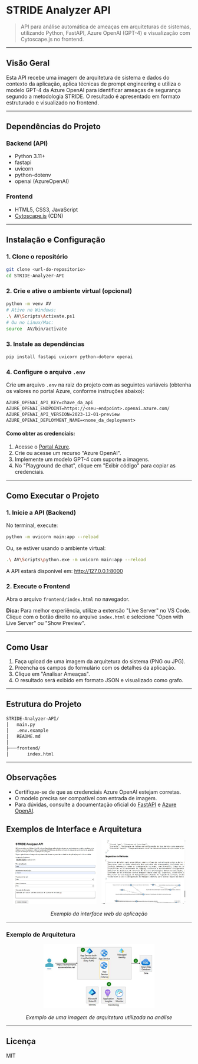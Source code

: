 # STRIDE Analyzer API

> API para análise automática de ameaças em arquiteturas de sistemas, utilizando Python, FastAPI, Azure OpenAI (GPT-4) e visualização com Cytoscape.js no frontend.

---

## Visão Geral
Esta API recebe uma imagem de arquitetura de sistema e dados do contexto da aplicação, aplica técnicas de prompt engineering e utiliza o modelo GPT-4 da Azure OpenAI para identificar ameaças de segurança segundo a metodologia STRIDE. O resultado é apresentado em formato estruturado e visualizado no frontend.

---

## Dependências do Projeto

### Backend (API)
- Python 3.11+
- fastapi
- uvicorn
- python-dotenv
- openai (AzureOpenAI)

### Frontend
- HTML5, CSS3, JavaScript
- [Cytoscape.js](https://js.cytoscape.org/) (CDN)

---

## Instalação e Configuração

### 1. Clone o repositório
```bash
git clone <url-do-repositorio>
cd STRIDE-Analyzer-API
```

### 2. Crie e ative o ambiente virtual (opcional)
```bash
python -m venv AV
# Ative no Windows:
.\ AV\Scripts\Activate.ps1
# Ou no Linux/Mac:
source  AV/bin/activate
```

### 3. Instale as dependências
```bash
pip install fastapi uvicorn python-dotenv openai
```

### 4. Configure o arquivo `.env`
Crie um arquivo `.env` na raiz do projeto com as seguintes variáveis (obtenha os valores no portal Azure, conforme instruções abaixo):

```
AZURE_OPENAI_API_KEY=chave_da_api
AZURE_OPENAI_ENDPOINT=https://<seu-endpoint>.openai.azure.com/
AZURE_OPENAI_API_VERSION=2023-12-01-preview
AZURE_OPENAI_DEPLOYMENT_NAME=<nome_da_deployment>
```

#### Como obter as credenciais:
1. Acesse o [Portal Azure](https://portal.azure.com/).
2. Crie ou acesse um recurso "Azure OpenAI".
3. Implemente um modelo GPT-4 com suporte a imagens.
4. No "Playground de chat", clique em "Exibir código" para copiar as credenciais.

---

## Como Executar o Projeto

### 1. Inicie a API (Backend)
No terminal, execute:
```bash
python -m uvicorn main:app --reload
```
Ou, se estiver usando o ambiente virtual:
```bash
.\ AV\Scripts\python.exe -m uvicorn main:app --reload
```
A API estará disponível em: http://127.0.0.1:8000

### 2. Execute o Frontend
Abra o arquivo `frontend/index.html` no navegador.

**Dica:** Para melhor experiência, utilize a extensão "Live Server" no VS Code. Clique com o botão direito no arquivo `index.html` e selecione "Open with Live Server" ou "Show Preview".

---

## Como Usar
1. Faça upload de uma imagem da arquitetura do sistema (PNG ou JPG).
2. Preencha os campos do formulário com os detalhes da aplicação.
3. Clique em "Analisar Ameaças".
4. O resultado será exibido em formato JSON e visualizado como grafo.

---

## Estrutura do Projeto

```
STRIDE-Analyzer-API/
│   main.py
│   .env.example
│   README.md
│
├───frontend/
│       index.html
```

---

## Observações
- Certifique-se de que as credenciais Azure OpenAI estejam corretas.
- O modelo precisa ser compatível com entrada de imagem.
- Para dúvidas, consulte a documentação oficial do [FastAPI](https://fastapi.tiangolo.com/) e [Azure OpenAI](https://learn.microsoft.com/pt-br/azure/ai-services/openai/).

## Exemplos de Interface e Arquitetura

<div align="center">
	<img src="https://github.com/monicaneli/STRIDE-Analyzer-API/blob/55b6d1baa2fb85590b036a722f660ce0eec8a2cd/interface/Formulario.JPG" alt="Interface 1" width="45%" style="display:inline-block; margin-right:10px;"/>
	<img src="https://github.com/monicaneli/STRIDE-Analyzer-API/blob/55b6d1baa2fb85590b036a722f660ce0eec8a2cd/interface/Resposta.JPG" alt="Interface 2" width="45%" style="display:inline-block;"/>
</div>

<p align="center"><i>Exemplo da interface web da aplicação</i></p>

---

### Exemplo de Arquitetura

<div align="center">
	<img src="https://github.com/monicaneli/STRIDE-Analyzer-API/blob/55b6d1baa2fb85590b036a722f660ce0eec8a2cd/imagens/arquitetura1.JPG" alt="Exemplo de Arquitetura" width="60%"/>
</div>

<p align="center"><i>Exemplo de uma imagem de arquitetura utilizada na análise</i></p>

---

## Licença
MIT
